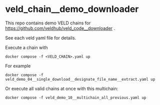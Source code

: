# veld_chain__demo_downloader

This repo contains demo VELD chains for https://github.com/veldhub/veld_code__downloader .

See each veld yaml file for details. 

Execute a chain with 
```
docker compose -f <VELD_CHAIN>.yaml up
```

For example
```
docker compose -f veld_demo_04__single_download__designate_file_name__extract.yaml up
```

Or execute all valid chains at once with this multichain:
```
docker compose -f veld_demo_10__multichain_all_previous.yaml up
```

